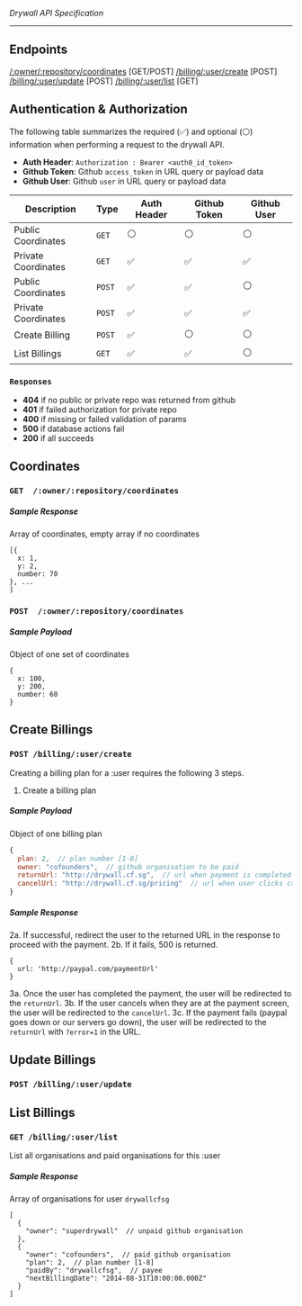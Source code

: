 _Drywall API Specification_

* * *

## Endpoints
[/:owner/:repository/coordinates](#coordinates) [GET/POST]
[/billing/:user/create](#create-billings) [POST]
[/billing/:user/update](#update-billings) [POST]
[/billing/:user/list](#list-billings) [GET]

## Authentication & Authorization

The following table summarizes the required (:white_check_mark:) and optional (:white_circle:) information when performing a request to the drywall API.

 * __Auth Header__: `Authorization : Bearer <auth0_id_token>`
 * __Github Token__: Github `access_token` in URL query or payload data
 * __Github User__: Github `user` in URL query or payload data

| Description | Type | Auth Header | Github Token | Github User |
| --- | --- | --- |--- | --- |
| Public Coordinates | `GET`| :white_circle: | :white_circle: | :white_circle: |
| Private Coordinates | `GET`| :white_check_mark:  | :white_check_mark: | :white_check_mark: |
| Public Coordinates | `POST`| :white_check_mark: | :white_check_mark: | :white_circle: |
| Private Coordinates | `POST`| :white_check_mark: | :white_check_mark: | :white_check_mark: |
| Create Billing      | `POST` | :white_check_mark: | :white_circle: | :white_circle: |
| List Billings      | `GET` | :white_check_mark: | :white_check_mark: | :white_circle: |

### `Responses`
 * __404__ if no public or private repo was returned from github
 * __401__ if failed authorization for private repo
 * __400__ if missing or failed validation of params
 * __500__ if database actions fail
 * __200__ if all succeeds

## Coordinates
### `GET  /:owner/:repository/coordinates`
##### Sample Response
Array of coordinates, empty array if no coordinates
```
[{
  x: 1,
  y: 2,
  number: 70
}, ...
]
```

### `POST  /:owner/:repository/coordinates`
##### Sample Payload
Object of one set of coordinates
```
{
  x: 100,
  y: 200,
  number: 60
}
```

## Create Billings
### `POST /billing/:user/create`
Creating a billing plan for a :user requires the following 3 steps.

1. Create a billing plan
##### Sample Payload
Object of one billing plan
```js
{
  plan: 2,  // plan number [1-8]
  owner: "cofounders",  // github organisation to be paid
  returnUrl: "http://drywall.cf.sg",  // url when payment is completed
  cancelUrl: "http://drywall.cf.sg/pricing"  // url when user clicks cancel during payment
}
```

##### Sample Response
2a. If successful, redirect the user to the returned URL in the response to proceed with the payment.
2b. If it fails, 500 is returned.
```
{
  url: 'http://paypal.com/paymentUrl'
}
```

3a. Once the user has completed the payment, the user will be redirected to the `returnUrl`.
3b. If the user cancels when they are at the payment screen, the user will be redirected to the `cancelUrl`.
3c. If the payment fails (paypal goes down or our servers go down), the user will be redirected to the `returnUrl` with `?error=1` in the URL.

## Update Billings
### `POST /billing/:user/update`

## List Billings
### `GET /billing/:user/list`
List all organisations and paid organisations for this :user
##### Sample Response
Array of organisations for user `drywallcfsg`
```
[
  {
    "owner": "superdrywall"  // unpaid github organisation
  },
  {
    "owner": "cofounders",  // paid github organisation
    "plan": 2,  // plan number [1-8]
    "paidBy": "drywallcfsg",  // payee
    "nextBillingDate": "2014-08-31T10:00:00.000Z"
  }
]
```
